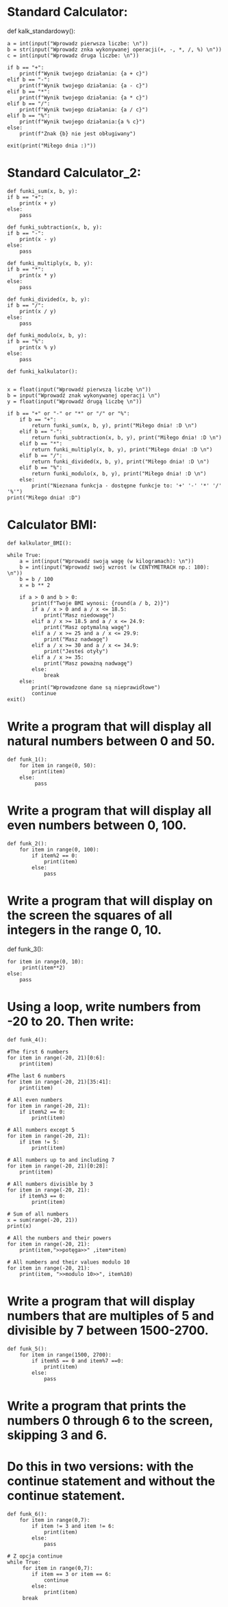 # Standard Calculator:

def kalk_standardowy():

    a = int(input("Wprowadz pierwsza liczbe: \n"))
    b = str(input("Wprowadz znka wykonywanej operacji(+, -, *, /, %) \n"))
    c = int(input("Wprowadz druga liczbe: \n"))

    if b == "+":
        print(f"Wynik twojego działania: {a + c}")
    elif b == "-":
        print(f"Wynik twojego działania: {a - c}")
    elif b == "*":
        print(f"Wynik twojego działania: {a * c}")
    elif b == "/":
        print(f"Wynik twojego działania: {a / c}")
    elif b == "%":
        print(f"Wynik twojego działania:{a % c}")
    else:
        print(f"Znak {b} nie jest obługiwany")

    exit(print("Miłego dnia :)"))
    
# Standard Calculator_2:

    def funki_sum(x, b, y):
    if b == "+":
        print(x + y)
    else:
        pass

    def funki_subtraction(x, b, y):
    if b == "-":
        print(x - y)
    else:
        pass

    def funki_multiply(x, b, y):
    if b == "*":
        print(x * y)
    else:
        pass

    def funki_divided(x, b, y):
    if b == "/":
        print(x / y)
    else:
        pass

    def funki_modulo(x, b, y):
    if b == "%":
        print(x % y)
    else:
        pass

    def funki_kalkulator():


    x = float(input("Wprowadź pierwszą liczbę \n"))
    b = input("Wprowadź znak wykonywanej operacji \n")
    y = float(input("Wprowadź drugą liczbę \n"))

    if b == "+" or "-" or "*" or "/" or "%":
        if b == "+":
            return funki_sum(x, b, y), print("Miłego dnia! :D \n")
        elif b == "-":
            return funki_subtraction(x, b, y), print("Miłego dnia! :D \n")
        elif b == "*":
            return funki_multiply(x, b, y), print("Miłego dnia! :D \n")
        elif b == "/":
            return funki_divided(x, b, y), print("Miłego dnia! :D \n")
        elif b == "%":
            return funki_modulo(x, b, y), print("Miłego dnia! :D \n")
        else:
            print("Nieznana funkcja - dostępne funkcje to: '+' '-' '*' '/' '%'")
    print("Miłego dnia! :D")

    

# Calculator BMI:
    
    def kalkulator_BMI():

    while True:
        a = int(input("Wprowadź swoją wagę (w kilogramach): \n"))
        b = int(input("Wprowadź swój wzrost (w CENTYMETRACH np.: 180): \n"))
        b = b / 100
        x = b ** 2

        if a > 0 and b > 0:
            print(f"Twoje BMI wynosi: {round(a / b, 2)}")
            if a / x > 0 and a / x <= 18.5:
                print("Masz niedowagę")
            elif a / x >= 18.5 and a / x <= 24.9:
                print("Masz optymalną wagę")
            elif a / x >= 25 and a / x <= 29.9:
                print("Masz nadwagę")
            elif a / x >= 30 and a / x <= 34.9:
                print("Jesteś otyły")
            elif a / x >= 35:
                print("Masz poważną nadwagę")
            else:
                break
        else:
            print("Wprowadzone dane są nieprawidłowe")
            continue
    exit()



# Write a program that will display all natural numbers between 0 and 50.

    def funk_1():
        for item in range(0, 50):
            print(item)
        else:
             pass

# Write a program that will display all even numbers between 0, 100.

    def funk_2():
        for item in range(0, 100):
            if item%2 == 0:
                print(item)
            else:
                pass
# Write a program that will display on the screen the squares of all integers in the range 0, 10.
def funk_3():

    for item in range(0, 10):
         print(item**2)
    else:
        pass

# Using a loop, write numbers from -20 to 20. Then write:

    def funk_4():

    #The first 6 numbers
    for item in range(-20, 21)[0:6]:
        print(item)

    #The last 6 numbers
    for item in range(-20, 21)[35:41]:
        print(item)

    # All even numbers
    for item in range(-20, 21):
        if item%2 == 0:
            print(item)

    # All numbers except 5
    for item in range(-20, 21):
        if item != 5:
            print(item)

    # All numbers up to and including 7
    for item in range(-20, 21)[0:28]:
        print(item)

    # All numbers divisible by 3
    for item in range(-20, 21):
        if item%3 == 0:
            print(item)
            
    # Sum of all numbers
    x = sum(range(-20, 21))
    print(x)

    # All the numbers and their powers
    for item in range(-20, 21):
        print(item,">>potęga>>" ,item*item)

    # All numbers and their values modulo 10
    for item in range(-20, 21):
        print(item, ">>modulo 10>>", item%10)


# Write a program that will display numbers that are multiples of 5 and divisible by 7 between 1500-2700.

    def funk_5():
        for item in range(1500, 2700):
            if item%5 == 0 and item%7 ==0:
                print(item)
            else:
                pass

# Write a program that prints the numbers 0 through 6 to the screen, skipping 3 and 6.
# Do this in two versions: with the continue statement and without the continue statement.

    def funk_6():
        for item in range(0,7):
            if item != 3 and item != 6:
                print(item)
            else:
                pass

    # Z opcja continue
    while True:
         for item in range(0,7):
            if item == 3 or item == 6:
                continue
            else:
                print(item)
         break
